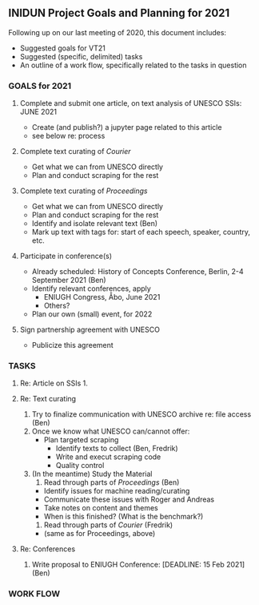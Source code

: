## INIDUN Project Goals and Planning for 2021

Following up on our last meeting of 2020, this document includes:

* Suggested goals for VT21
* Suggested (specific, delimited) tasks
* An outline of a work flow, specifically related to the tasks in question

### GOALS for 2021

1. Complete and submit one article, on text analysis of UNESCO SSIs: JUNE 2021
   * Create (and publish?) a jupyter page related to this article
   * see below re: process  

1. Complete text curating of _Courier_
   * Get what we can from UNESCO directly
   * Plan and conduct scraping for the rest
   
1. Complete text curating of _Proceedings_ 
   * Get what we can from UNESCO directly
   * Plan and conduct scraping for the rest
   * Identify and isolate relevant text (Ben)
   * Mark up text with tags for: start of each speech, speaker, country, etc.
  
1. Participate in conference(s)
   - Already scheduled: History of Concepts Conference, Berlin, 2-4 September 2021 (Ben)
   - Identify relevant conferences, apply
     - ENIUGH Congress, Åbo, June 2021
     - Others?
   - Plan our own (small) event, for 2022

1. Sign partnership agreement with UNESCO
   - Publicize this agreement

### TASKS

1. Re: Article on SSIs
   1. 
   
1. Re: Text curating
   1. Try to finalize communication with UNESCO archive re: file access (Ben)
   1. Once we know what UNESCO can/cannot offer: 
      * Plan targeted scraping
        * Identify texts to collect (Ben, Fredrik)
        * Write and execut scraping code
        * Quality control
   1. (In the meantime) Study the Material
      1. Read through parts of _Proceedings_ (Ben)
        * Identify issues for machine reading/curating
        * Communicate these issues with Roger and Andreas
        * Take notes on content and themes 
        * When is this finished? (What is the benchmark?)
      1. Read through parts of _Courier_ (Fredrik)
        * (same as for Proceedings, above)
      
1. Re: Conferences
   1. Write proposal to ENIUGH Conference: [DEADLINE: 15 Feb 2021] (Ben)

### WORK FLOW

